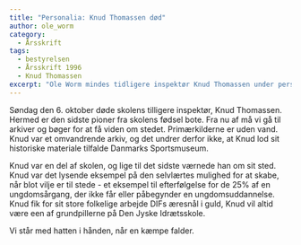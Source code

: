 ```yaml
---
title: "Personalia: Knud Thomassen død"
author: ole_worm
category:
  - Årsskrift
tags:
  - bestyrelsen
  - Årsskrift 1996
  - Knud Thomassen
excerpt: "Ole Worm mindes tidligere inspektør Knud Thomassen under personalia."
---
```


Søndag den 6. oktober døde skolens tіlligere inspektør, Knud Thomassen. Hermed er den sidste pioner fra skolens fødsel bote. Fra nu af må vi gå til arkiver og bøger for at få viden om stedet. Primærkilderne er uden vand. Knud var et omvandrende arkiv, og det undrer derfor ikke, at Knud lod sit historiske materiale tilfalde Danmarks Sportsmuseum. 

Knud var en del af skolen, og lige til det sidste værnede han om sit sted. Knud var det lysende eksempel på den selvlærtes mulighed for at skabe, når blot vilje er til stede - et eksempel til efterfølgelse for de 25% af en ungdomsårgang, der ikke får eller påbegynder en ungdomsuddannelse. Knud fik for sit store folkelige arbejde DIFs æresnål i guld, Knud vil altid være een af grundpillerne på Den Jyske Idrætsskole. 

Vi står med hatten i hånden, når en kæmpe falder.
